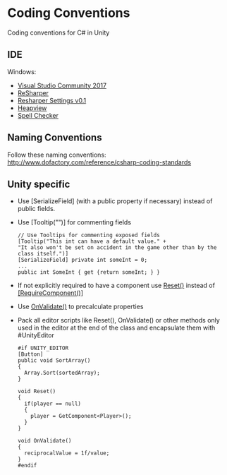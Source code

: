 # Coding Conventions
Coding conventions for C# in Unity

## IDE
Windows:
* [Visual Studio Community 2017](https://www.visualstudio.com/vs/community/)
 * [ReSharper](https://www.jetbrains.com/resharper/)
  * [Resharper Settings v0.1](settings/Resharper_SupyrbTeamSettings_v0.1.DotSettings)
  * [Heapview](https://github.com/controlflow/resharper-heapview)
 * [Spell Checker](https://visualstudiogallery.msdn.microsoft.com/7c8341f1-ebac-40c8-92c2-476db8d523ce)

## Naming Conventions
Follow these naming conventions: http://www.dofactory.com/reference/csharp-coding-standards

## Unity specific
* Use [SerializeField] (with a public property if necessary) instead of public fields.
* Use [Tooltip("")] for commenting fields

  ```
  // Use Tooltips for commenting exposed fields
  [Tooltip("This int can have a default value." +
  "It also won't be set on accident in the game other than by the class itself.")]
  [SerializeField] private int someInt = 0;
  ...
  public int SomeInt { get {return someInt; } }
  ```
* If not explicitly required to have a component use [Reset()](https://docs.unity3d.com/ScriptReference/MonoBehaviour.Reset.html) instead of [[RequireComponent()]](https://docs.unity3d.com/ScriptReference/RequireComponent.html)
* Use [OnValidate()](https://docs.unity3d.com/ScriptReference/MonoBehaviour.OnValidate.html) to precalculate properties
* Pack all editor scripts like Reset(), OnValidate() or other methods only used in the editor at the end of the class and encapsulate them with #UnityEditor
  ```
  #if UNITY_EDITOR
  [Button]
  public void SortArray()
  {
    Array.Sort(sortedArray);
  }

  void Reset()
  {
    if(player == null)
    {
      player = GetComponent<Player>();
    }
  }

  void OnValidate()
  {
    reciprocalValue = 1f/value;
  }
  #endif
  ```
